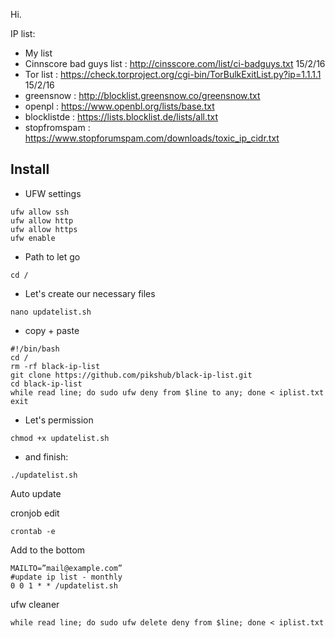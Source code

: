 Hi. 

IP list:

- My list
- Cinnscore bad guys list : http://cinsscore.com/list/ci-badguys.txt 15/2/16
- Tor list : https://check.torproject.org/cgi-bin/TorBulkExitList.py?ip=1.1.1.1 15/2/16
- greensnow : http://blocklist.greensnow.co/greensnow.txt
- openpl : https://www.openbl.org/lists/base.txt
- blocklistde : https://lists.blocklist.de/lists/all.txt
- stopfromspam : https://www.stopforumspam.com/downloads/toxic_ip_cidr.txt

## Install

- UFW settings

```
ufw allow ssh
ufw allow http
ufw allow https
ufw enable
```

- Path to let go

`cd /`

- Let's create our necessary files

`nano updatelist.sh`

- copy + paste

```
#!/bin/bash
cd /
rm -rf black-ip-list
git clone https://github.com/pikshub/black-ip-list.git
cd black-ip-list
while read line; do sudo ufw deny from $line to any; done < iplist.txt
exit
```

- Let's permission

`chmod +x updatelist.sh`

- and finish:

`./updatelist.sh`

Auto update

cronjob edit

`crontab -e`

Add to the bottom

```
MAILTO=”mail@example.com”
#update ip list - monthly
0 0 1 * * /updatelist.sh 
```

ufw cleaner

`while read line; do sudo ufw delete deny from $line; done < iplist.txt`
